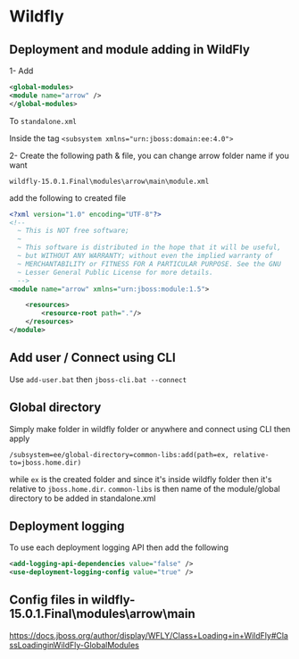 # Wildfly

## Deployment and module adding in WildFly

1- Add

```xml
<global-modules>
<module name="arrow" />
</global-modules>
```

To `standalone.xml`

Inside the tag `<subsystem xmlns="urn:jboss:domain:ee:4.0">`

2- Create the following path & file, you can change arrow folder name if you want

`wildfly-15.0.1.Final\modules\arrow\main\module.xml`

add the following to created file

```xml
<?xml version="1.0" encoding="UTF-8"?>
<!--
  ~ This is NOT free software;
  ~
  ~ This software is distributed in the hope that it will be useful,
  ~ but WITHOUT ANY WARRANTY; without even the implied warranty of
  ~ MERCHANTABILITY or FITNESS FOR A PARTICULAR PURPOSE. See the GNU
  ~ Lesser General Public License for more details.
  -->
<module name="arrow" xmlns="urn:jboss:module:1.5">

    <resources>
        <resource-root path="."/>
    </resources>
</module>
```

## Add user / Connect using CLI

Use `add-user.bat` then `jboss-cli.bat --connect`

## Global directory

Simply make folder in wildfly folder or anywhere and connect using CLI then apply

`/subsystem=ee/global-directory=common-libs:add(path=ex, relative-to=jboss.home.dir)`

while `ex` is the created folder and since it's inside wildfly folder then it's relative to `jboss.home.dir`. `common-libs` is then name of the module/global directory to be added in standalone.xml

## Deployment logging

To use each deployment logging API then add the following

```xml
<add-logging-api-dependencies value="false" />
<use-deployment-logging-config value="true" />
```

## Config files in wildfly-15.0.1.Final\modules\arrow\main

<https://docs.jboss.org/author/display/WFLY/Class+Loading+in+WildFly#ClassLoadinginWildFly-GlobalModules>
